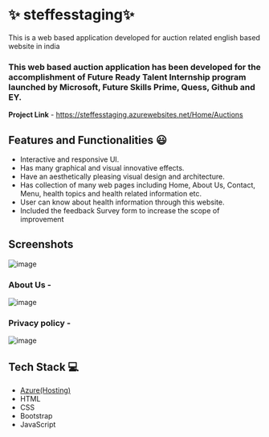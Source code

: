 # ✨ steffesstaging✨ 


This is a web based application developed for auction related english based website in india

### This web based auction application has been developed for the accomplishment of Future Ready Talent Internship program launched by Microsoft, Future Skills Prime, Quess, Github and EY.


**Project Link** - https://steffesstaging.azurewebsites.net/Home/Auctions

## Features and Functionalities 😃

- Interactive and responsive UI.
- Has many graphical and visual innovative effects.
- Have an aesthetically pleasing visual design and architecture.
- Has collection of many web pages including Home, About Us, Contact, Menu, health topics and health related information etc.
- User can know about health information through this website.
- Included the feedback Survey form to increase the scope of improvement 

## Screenshots
![image](https://user-images.githubusercontent.com/106725225/179906850-fe194398-e9b2-4acf-939a-b17f029515c1.png)





   

### About Us -

![image](https://user-images.githubusercontent.com/106725225/179906937-e2ece12b-9b0f-4186-a7af-31801f2e64b1.png)




### Privacy policy -

![image](https://user-images.githubusercontent.com/106725225/179907003-44e37c1c-9480-48a2-ae55-ed8306c5050d.png)




## Tech Stack 💻

- [Azure(Hosting)](https://azure.microsoft.com/en-in/features/azure-portal/)
- HTML
- CSS
- Bootstrap
- JavaScript
